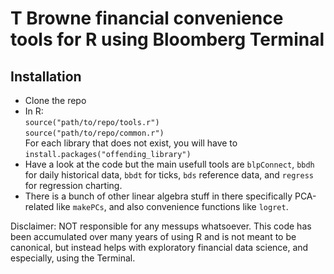 # T Browne financial convenience tools for R using Bloomberg Terminal #

## Installation
* Clone the repo
* In R:  
  `source("path/to/repo/tools.r")`  
  `source("path/to/repo/common.r")`  
  For each library that does not exist, you will have to `install.packages("offending_library")`  
* Have a look at the code but the main usefull tools are `blpConnect`, `bbdh` for daily historical data, `bbdt` for ticks, `bds` reference data, and `regress` for regression charting.
* There is a bunch of other linear algebra stuff in there specifically PCA-related like `makePCs`, and also convenience functions like `logret`. 

Disclaimer: NOT responsible for any messups whatsoever. This code has been accumulated over many years of using R and is not meant to be canonical, but instead helps with exploratory financial data science, and especially, using the Terminal. 





